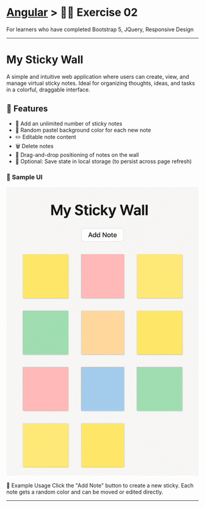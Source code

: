 
# [Angular](../../) > 🧑‍💻 Exercise 02

For learners who have completed Bootstrap 5, JQuery, Responsive Design

---

# My Sticky Wall

A simple and intuitive web application where users can create, view, and manage virtual sticky notes. Ideal for organizing thoughts, ideas, and tasks in a colorful, draggable interface.

## 🧩 Features

- 📝 Add an unlimited number of sticky notes
- 🎨 Random pastel background color for each new note
- ✏️ Editable note content
- 🗑️ Delete notes
- 📌 Drag-and-drop positioning of notes on the wall
- 💾 Optional: Save state in local storage (to persist across page refresh)

### 🔲 Sample UI

![image3](./image3.png)

🧪 Example Usage
Click the "Add Note" button to create a new sticky. Each note gets a random color and can be moved or edited directly.

---
